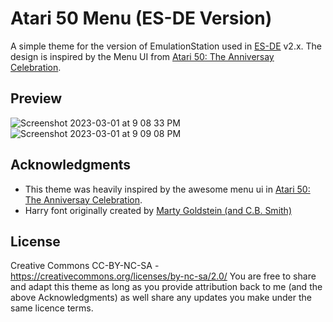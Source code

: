 # Atari 50 Menu (ES-DE Version)
A simple theme for the version of EmulationStation used in [ES-DE](https://es-de.org/) v2.x.  The design is inspired by the Menu UI from [Atari 50: The Anniversay Celebration](https://atari.com/products/atari-50th-the-anniversary-celebration).

## **Preview**
![Screenshot 2023-03-01 at 9 08 33 PM](https://user-images.githubusercontent.com/1454947/222313154-8a1ed96f-913b-4412-9501-ca1e2ec80488.png)
![Screenshot 2023-03-01 at 9 09 08 PM](https://user-images.githubusercontent.com/1454947/222313163-3dc121ed-5c3f-4276-a07c-a4c1f329f254.png)

## **Acknowledgments**
* This theme was heavily inspired by the awesome menu ui in [Atari 50: The Anniversay Celebration](https://atari.com/products/atari-50th-the-anniversary-celebration). 
* Harry font originally created by [Marty Goldstein (and C.B. Smith)](https://fontsme.com/harry.font)

## **License**
Creative Commons CC-BY-NC-SA - https://creativecommons.org/licenses/by-nc-sa/2.0/
You are free to share and adapt this theme as long as you provide attribution back to me (and the above Acknowledgments) as well share any updates you make under the same licence terms.
